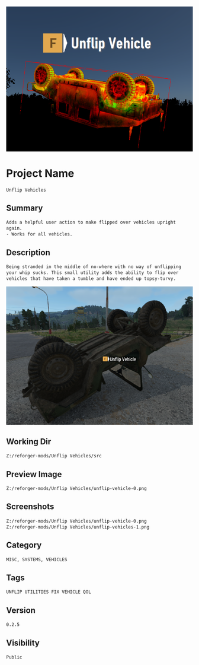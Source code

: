 
![Image](unflip-vehicle-0.png)

# Project Name
```
Unflip Vehicles
```

## Summary
```
Adds a helpful user action to make flipped over vehicles upright again.
- Works for all vehicles.
```

## Description
```
Being stranded in the middle of no-where with no way of unflipping your whip sucks. This small utility adds the ability to flip over vehicles that have taken a tumble and have ended up topsy-turvy.
```

![Image](unflip-vehicles-1.png)

## Working Dir
```
Z:/reforger-mods/Unflip Vehicles/src
```

## Preview Image
```
Z:/reforger-mods/Unflip Vehicles/unflip-vehicle-0.png
```

## Screenshots
```
Z:/reforger-mods/Unflip Vehicles/unflip-vehicle-0.png
Z:/reforger-mods/Unflip Vehicles/unflip-vehicles-1.png
```

## Category
```
MISC, SYSTEMS, VEHICLES
```

## Tags
```
UNFLIP UTILITIES FIX VEHICLE QOL
```

## Version 
```
0.2.5
```

## Visibility
```
Public
```


